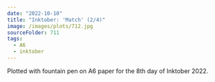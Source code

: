 ```yaml
---
date: "2022-10-10"
title: "Inktober: 'Match' (2/4)"
image: /images/plots/712.jpg
sourceFolder: 711
tags:
  - A6
  - inktober
---
```


Plotted with fountain pen on A6 paper for the 8th day of Inktober 2022.
